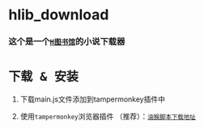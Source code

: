 # hlib_download

### 这个是一个[`H图书馆`](https://hlib.cc)的小说下载器


# `下载 & 安装`


1. 下载main.js文件添加到tampermonkey插件中

2. 使用`tampermonkey`浏览器插件 （推荐）：[`油猴脚本下载地址`](https://greasyfork.org/zh-CN/scripts/532804-hlib%E5%9B%BE%E4%B9%A6%E9%A6%86%E4%B8%8B%E8%BD%BD)
